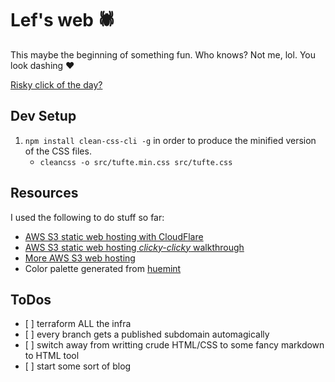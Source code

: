 # Lef's web 🕷

This maybe the beginning of something fun.
Who knows?
Not me, lol.
You look dashing ❤️

[Risky click of the day?](https://lef.fyi/)

## Dev Setup

1. `npm install clean-css-cli -g` in order to produce the minified version of the CSS files.
    - `cleancss -o src/tufte.min.css src/tufte.css`


## Resources

I used the following to do stuff so far:

- [AWS S3 static web hosting with CloudFlare](https://support.cloudflare.com/hc/en-us/articles/360037983412-Configuring-an-Amazon-Web-Services-static-site-to-use-Cloudflare)
- [AWS S3 static web hosting _clicky-clicky_ walkthrough](https://docs.aws.amazon.com/AmazonS3/latest/userguide/website-hosting-custom-domain-walkthrough.html)
- [More AWS S3 web hosting](https://docs.aws.amazon.com/AmazonS3/latest/userguide/WebsiteHosting.html)
- Color palette generated from [huemint](https://huemint.com/brand-2/#palette=f9fefc-443b36-dc5945)


## ToDos

- [ ] terraform ALL the infra
- [ ] every branch gets a published subdomain automagically
- [ ] switch away from writting crude HTML/CSS to some fancy markdown to HTML tool
- [ ] start some sort of blog
